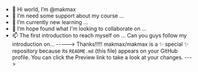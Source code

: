- 👋 Hi world, I’m @makmax
- 👀 I’m need some support about my course ...
- 🌱 I’m currently new learning ...
- 💞️ I’m hope found what I'm looking to collaborate on ...
- 📫 The first introduction to reach myself on ...
Can you guys follow my introduction on...
----->
Thanks!!!!!
makmax/makmax is a ✨ special ✨ repository because its `README.md` (this file) appears on your GitHub profile.
You can click the Preview link to take a look at your changes.
--->
